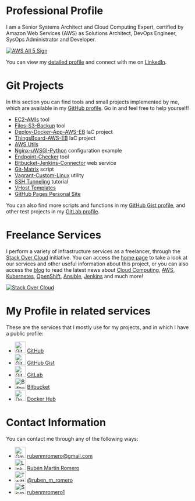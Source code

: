 # Professional Profile

I am a Senior Systems Architect and Cloud Computing Expert, certified by Amazon Web Services (AWS) as Solutions Architect, DevOps Engineer, SysOps Administrator and Developer.

<a href="https://aws.amazon.com/certification/" target="_blank"><img src="https://rubenmromero.s3.eu-west-1.amazonaws.com/images/aws_all_5.png" alt="AWS All 5 Sign" class="image"></a>

You can view my <a href="https://www.linkedin.com/in/rubenmromero/" target="_blank">detailed profile</a> and connect with me on <a href="https://www.linkedin.com/in/rubenmromero/" target="_blank">LinkedIn</a>.

# Git Projects

In this section you can find tools and small projects implemented by me, which are available in my <a href="https://github.com/rubenmromero" target="_blank">GitHub profile</a>. Go in and feel free to help yourself!

* <a href="https://github.com/rubenmromero/ec2-amis" target="_blank">EC2-AMIs</a> tool
* <a href="https://github.com/rubenmromero/files-s3-backup" target="_blank">Files-S3-Backup</a> tool
* <a href="https://github.com/rubenmromero/deploy-docker-app-aws-eb" target="_blank">Deploy-Docker-App-AWS-EB</a> IaC project
* <a href="https://github.com/rubenmromero/thingsboard-aws-eb" target="_blank">ThingsBoard-AWS-EB</a> IaC project
* <a href="https://github.com/rubenmromero/aws-utils" target="_blank">AWS Utils</a>
* <a href="https://github.com/rubenmromero/nginx-uwsgi-python" target="_blank">Nginx-uWSGI-Python</a> configuration example
* <a href="https://github.com/rubenmromero/endpoint-checker" target="_blank">Endpoint-Checker</a> tool
* <a href="https://github.com/rubenmromero/bitbucket-jenkins-connector" target="_blank">Bitbucket-Jenkins-Connector</a> web service
* <a href="https://github.com/rubenmromero/git-matrix" target="_blank">Git-Matrix</a> script
* <a href="https://github.com/rubenmromero/vagrant-custom-linux" target="_blank">Vagrant-Custom-Linux</a> utility
* <a href="https://github.com/rubenmromero/ssh-tunneling" target="_blank">SSH Tunneling</a> tutorial
* <a href="https://github.com/rubenmromero/vhost-templates" target="_blank">VHost Templates</a>
* <a href="https://github.com/rubenmromero/rubenmromero.github.io" target="_blank">GitHub Pages Personal Site</a>

You can also find more scripts and functions in my <a href="https://gist.github.com/rubenmromero" target="_blank">GitHub Gist profile</a>, and other test projects in my <a href="https://gitlab.com/rubenmromero" target="_blank">GitLab profile</a>.

# Freelance Services

I perform a variety of infrastructure services as a freelancer, through the <a href="https://www.stackovercloud.com/en/" target="_blank">Stack Over Cloud</a> initiative. You can access the <a href="https://www.stackovercloud.com/en/" target="_blank">home page</a> to take a look at our services and other useful information about this project, or you can also access the <a href="https://www.stackovercloud.com/blog/" target="_blank">blog</a> to read the latest news about <a href="https://www.stackovercloud.com/?s=cloud+computing" target="_blank">Cloud Computing</a>, <a href="https://www.stackovercloud.com/?s=aws" target="_blank">AWS</a>, <a href="https://www.stackovercloud.com/?s=kubernetes" target="_blank">Kubernetes</a>, <a href="https://www.stackovercloud.com/?s=openshift" target="_blank">OpenShift</a>, <a href="https://www.stackovercloud.com/?s=ansible" target="_blank">Ansible</a>, <a href="https://www.stackovercloud.com/?s=jenkins" target="_blank">Jenkins</a> and much more!

<a href="https://www.stackovercloud.com/en/" target="_blank"><img src="https://rubenmromero.s3.eu-west-1.amazonaws.com/images/icon_logo.png" alt="Stack Over Cloud" class="image"></a>

# My Profile in related services

These are the services that I mostly use for my projects, and in which I have a public profile:

* <a href="https://github.com/rubenmromero" target="_blank"><img src="https://rubenmromero.s3.eu-west-1.amazonaws.com/images/github_icon.png" alt="GitHub Icon" height="30" width="30" class="icon"></a> <a href="https://github.com/rubenmromero" target="_blank">GitHub</a>
* <a href="https://gist.github.com/rubenmromero" target="_blank"><img src="https://rubenmromero.s3.eu-west-1.amazonaws.com/images/github_icon.png" alt="GitHub Icon" height="30" width="30" class="icon"></a> <a href="https://gist.github.com/rubenmromero" target="_blank">GitHub Gist</a>
* <a href="https://gitlab.com/rubenmromero" target="_blank"><img src="https://rubenmromero.s3.eu-west-1.amazonaws.com/images/gitlab_icon.png" alt="GitLab Icon" height="30" width="30" class="icon"></a> <a href="https://gitlab.com/rubenmromero" target="_blank">GitLab</a>
* <a href="https://bitbucket.org/rubenmromero/" target="_blank"><img src="https://rubenmromero.s3.eu-west-1.amazonaws.com/images/bitbucket_icon.png" alt="Bitbucket Icon" height="30" width="30" class="icon"></a> <a href="https://bitbucket.org/rubenmromero/" target="_blank">Bitbucket</a>
* <a href="https://hub.docker.com/u/rubenmromero" target="_blank"><img src="https://rubenmromero.s3.eu-west-1.amazonaws.com/images/docker_hub_icon.png" alt="Docker Hub Icon" height="30" width="30" class="icon"></a> <a href="https://hub.docker.com/u/rubenmromero" target="_blank">Docker Hub</a>

# Contact Information

You can contact me through any of the following ways:

* <a href="mailto:rubenmromero@gmail.com" target="_blank"><img src="https://rubenmromero.s3.eu-west-1.amazonaws.com/images/gmail_icon.png" alt="Gmail Icon" height="30" width="30" class="icon"></a> [rubenmromero@gmail.com](mailto:rubenmromero@gmail.com)
* <a href="https://www.linkedin.com/in/rubenmromero/" target="_blank"><img src="https://rubenmromero.s3.eu-west-1.amazonaws.com/images/linkedin_icon.png" alt="LinkedIn Icon" height="30" width="30" class="icon"></a> <a href="https://www.linkedin.com/in/rubenmromero/" target="_blank">Rubén Martín Romero</a>
* <a href="https://twitter.com/ruben_m_romero" target="_blank"><img src="https://rubenmromero.s3.eu-west-1.amazonaws.com/images/twitter_icon.png" alt="Twitter Icon" height="30" width="30" class="icon"></a> <a href="https://twitter.com/ruben_m_romero" target="_blank">@ruben_m_romero</a>
* <a href="skype:rubenmromero1" target="_blank"><img src="https://rubenmromero.s3.eu-west-1.amazonaws.com/images/skype_icon.png" alt="Skype Icon" height="30" width="30" class="icon"></a> [rubenmromero1](skype:rubenmromero1)
